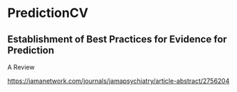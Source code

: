 # PredictionCV
## Establishment of Best Practices for Evidence for Prediction
A Review

https://jamanetwork.com/journals/jamapsychiatry/article-abstract/2756204 
